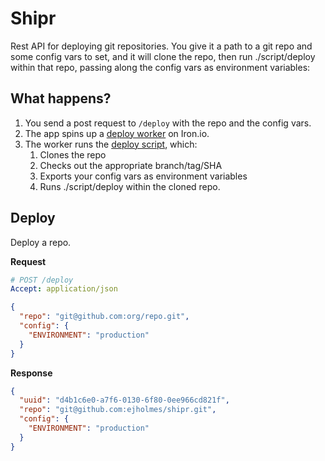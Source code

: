 # Shipr

Rest API for deploying git repositories. You give it a path to a git repo
and some config vars to set, and it will clone the repo, then run
./script/deploy within that repo, passing along the config vars as environment
variables:

## What happens?

1. You send a post request to `/deploy` with the repo and the config vars.
2. The app spins up a [deploy worker](./workers/deploy.worker) on Iron.io.
3. The worker runs the [deploy script](./bin/deploy), which:
   1. Clones the repo
   2. Checks out the appropriate branch/tag/SHA
   3. Exports your config vars as environment variables
   4. Runs ./script/deploy within the cloned repo.

## Deploy

Deploy a repo.

**Request**

```yaml
# POST /deploy
Accept: application/json
```

```json
{
  "repo": "git@github.com:org/repo.git",
  "config": {
    "ENVIRONMENT": "production"
  }
}
```

**Response**

```json
{
  "uuid": "d4b1c6e0-a7f6-0130-6f80-0ee966cd821f",
  "repo": "git@github.com:ejholmes/shipr.git",
  "config": {
    "ENVIRONMENT": "production"
  }
}
```
